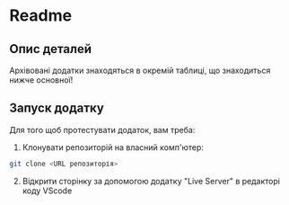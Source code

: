 # Readme

## Опис деталей

Архівовані додатки знаходяться в окремій таблиці, що знаходиться нижче основної!

## Запуск додатку

Для того щоб протестувати додаток, вам треба:

1. Клонувати репозиторій на власний комп'ютер:

```bash
git clone <URL репозиторія>
```

2. Відкрити сторінку за допомогою додатку "Live Server" в редакторі коду VScode
